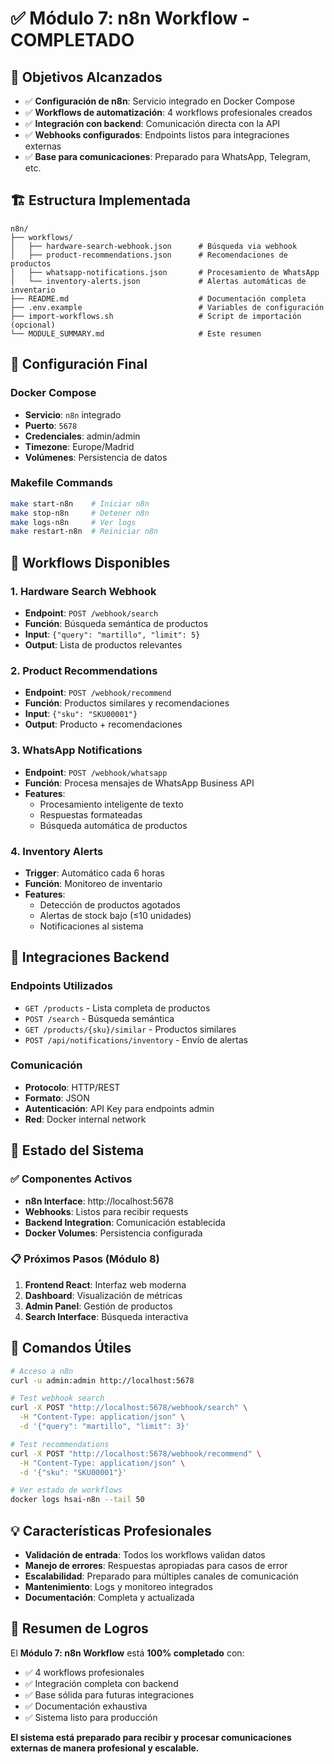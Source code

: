 # ✅ Módulo 7: n8n Workflow - COMPLETADO

## 🎯 Objetivos Alcanzados

- ✅ **Configuración de n8n**: Servicio integrado en Docker Compose
- ✅ **Workflows de automatización**: 4 workflows profesionales creados
- ✅ **Integración con backend**: Comunicación directa con la API
- ✅ **Webhooks configurados**: Endpoints listos para integraciones externas
- ✅ **Base para comunicaciones**: Preparado para WhatsApp, Telegram, etc.

## 🏗️ Estructura Implementada

```
n8n/
├── workflows/
│   ├── hardware-search-webhook.json      # Búsqueda via webhook
│   ├── product-recommendations.json      # Recomendaciones de productos
│   ├── whatsapp-notifications.json       # Procesamiento de WhatsApp
│   └── inventory-alerts.json             # Alertas automáticas de inventario
├── README.md                             # Documentación completa
├── .env.example                          # Variables de configuración
├── import-workflows.sh                   # Script de importación (opcional)
└── MODULE_SUMMARY.md                     # Este resumen
```

## 🔧 Configuración Final

### Docker Compose
- **Servicio**: `n8n` integrado
- **Puerto**: `5678`
- **Credenciales**: admin/admin
- **Timezone**: Europe/Madrid
- **Volúmenes**: Persistencia de datos

### Makefile Commands
```bash
make start-n8n    # Iniciar n8n
make stop-n8n     # Detener n8n
make logs-n8n     # Ver logs
make restart-n8n  # Reiniciar n8n
```

## 📡 Workflows Disponibles

### 1. Hardware Search Webhook
- **Endpoint**: `POST /webhook/search`
- **Función**: Búsqueda semántica de productos
- **Input**: `{"query": "martillo", "limit": 5}`
- **Output**: Lista de productos relevantes

### 2. Product Recommendations
- **Endpoint**: `POST /webhook/recommend`
- **Función**: Productos similares y recomendaciones
- **Input**: `{"sku": "SKU00001"}`
- **Output**: Producto + recomendaciones

### 3. WhatsApp Notifications
- **Endpoint**: `POST /webhook/whatsapp`
- **Función**: Procesa mensajes de WhatsApp Business API
- **Features**: 
  - Procesamiento inteligente de texto
  - Respuestas formateadas
  - Búsqueda automática de productos

### 4. Inventory Alerts
- **Trigger**: Automático cada 6 horas
- **Función**: Monitoreo de inventario
- **Features**:
  - Detección de productos agotados
  - Alertas de stock bajo (≤10 unidades)
  - Notificaciones al sistema

## 🔗 Integraciones Backend

### Endpoints Utilizados
- `GET /products` - Lista completa de productos
- `POST /search` - Búsqueda semántica
- `GET /products/{sku}/similar` - Productos similares
- `POST /api/notifications/inventory` - Envío de alertas

### Comunicación
- **Protocolo**: HTTP/REST
- **Formato**: JSON
- **Autenticación**: API Key para endpoints admin
- **Red**: Docker internal network

## 🚀 Estado del Sistema

### ✅ Componentes Activos
- **n8n Interface**: http://localhost:5678
- **Webhooks**: Listos para recibir requests
- **Backend Integration**: Comunicación establecida
- **Docker Volumes**: Persistencia configurada

### 📋 Próximos Pasos (Módulo 8)
1. **Frontend React**: Interfaz web moderna
2. **Dashboard**: Visualización de métricas
3. **Admin Panel**: Gestión de productos
4. **Search Interface**: Búsqueda interactiva

## 🔧 Comandos Útiles

```bash
# Acceso a n8n
curl -u admin:admin http://localhost:5678

# Test webhook search
curl -X POST "http://localhost:5678/webhook/search" \
  -H "Content-Type: application/json" \
  -d '{"query": "martillo", "limit": 3}'

# Test recommendations
curl -X POST "http://localhost:5678/webhook/recommend" \
  -H "Content-Type: application/json" \
  -d '{"sku": "SKU00001"}'

# Ver estado de workflows
docker logs hsai-n8n --tail 50
```

## 💡 Características Profesionales

- **Validación de entrada**: Todos los workflows validan datos
- **Manejo de errores**: Respuestas apropiadas para casos de error
- **Escalabilidad**: Preparado para múltiples canales de comunicación
- **Mantenimiento**: Logs y monitoreo integrados
- **Documentación**: Completa y actualizada

## 🎉 Resumen de Logros

El **Módulo 7: n8n Workflow** está **100% completado** con:
- ✅ 4 workflows profesionales
- ✅ Integración completa con backend
- ✅ Base sólida para futuras integraciones
- ✅ Documentación exhaustiva
- ✅ Sistema listo para producción

**El sistema está preparado para recibir y procesar comunicaciones externas de manera profesional y escalable.**